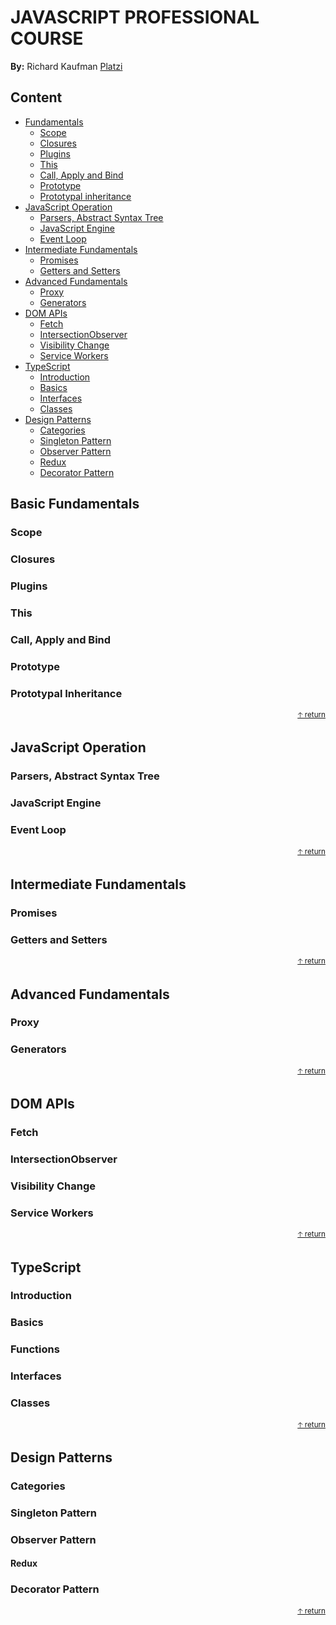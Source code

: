 # JAVASCRIPT PROFESSIONAL COURSE
**By:** Richard Kaufman [Platzi](https://platzi.com/p/richard/)

## Content
- [Fundamentals](#basic-fundamentals)
    - [Scope](#scope)
    - [Closures](#closures)
    - [Plugins](#plugins)
    - [This](#this)
    - [Call, Apply and Bind](#call-apply-and-bind)
    - [Prototype](#prototype)
    - [Prototypal inheritance](#prototypal-inheritance)
- [JavaScript Operation](#javascript-operation)
    - [Parsers, Abstract Syntax Tree](#parsers-abstract-syntax-tree)
    - [JavaScript Engine](#javascript-engine)
    - [Event Loop](#event-loop)
- [Intermediate Fundamentals](#intermediate-fundamentals)
    - [Promises](#promises)
    - [Getters and Setters](#getters-and-setters)
- [Advanced Fundamentals](#advanced-fundamentals)
    - [Proxy](#proxy)   
    - [Generators](#generators)
- [DOM APIs](#dom-apis)
    - [Fetch](#fetch)
    - [IntersectionObserver](#intersectionObserver)
    - [Visibility Change](#visibility-change)
    - [Service Workers](#service-workers)
- [TypeScript](#typescript)
    - [Introduction](#introduction)
    - [Basics](#basics)
    - [Interfaces](#interfaces)
    - [Classes](#classes)
- [Design Patterns](#design-patterns)
    - [Categories](#categories)
    - [Singleton Pattern](#singleton-pattern)
    - [Observer Pattern](#observer-pattern)
    - [Redux](#redux)
    - [Decorator Pattern](#decorator-pattern)






## Basic Fundamentals

### Scope

### Closures

### Plugins

### This

### Call, Apply and Bind

### Prototype

### Prototypal Inheritance

<div align="right">
  <small><a href="#content">🡡 return</a></small>
</div>

## JavaScript Operation

### Parsers, Abstract Syntax Tree

### JavaScript Engine

### Event Loop

<div align="right">
  <small><a href="#content">🡡 return</a></small>
</div>

## Intermediate Fundamentals

### Promises

### Getters and Setters

<div align="right">
  <small><a href="#content">🡡 return</a></small>
</div>

## Advanced Fundamentals

### Proxy

### Generators

<div align="right">
  <small><a href="#content">🡡 return</a></small>
</div>

## DOM APIs 

### Fetch

### IntersectionObserver

### Visibility Change

### Service Workers

<div align="right">
  <small><a href="#content">🡡 return</a></small>
</div>

## TypeScript

### Introduction

### Basics

### Functions

### Interfaces

### Classes

<div align="right">
  <small><a href="#content">🡡 return</a></small>
</div>

## Design Patterns

### Categories

### Singleton Pattern

### Observer Pattern

#### Redux

### Decorator Pattern

<div align="right">
  <small><a href="#content">🡡 return</a></small>
</div>





